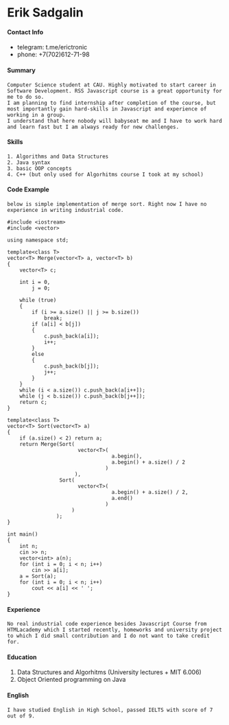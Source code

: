 # Erik Sadgalin

#### Contact Info
- telegram: t.me/erictronic
- phone: +7(702)612-71-98

#### Summary
    Computer Science student at CAU. Highly motivated to start career in Software Development. RSS Javascript course is a great opportunity for me to do so.   
	I am planning to find internship after completion of the course, but most importantly gain hard-skills in Javascript and experience of working in a group.   
	I understand that here nobody will babyseat me and I have to work hard and learn fast but I am always ready for new challenges.

#### Skills
    1. Algorithms and Data Structures
    2. Java syntax
    3. basic OOP concepts
    4. C++ (but only used for Algorhitms course I took at my school)

#### Code Example
    below is simple implementation of merge sort. Right now I have no experience in writing industrial code.

```
#include <iostream>
#include <vector>

using namespace std;

template<class T>
vector<T> Merge(vector<T> a, vector<T> b)
{
	vector<T> c;
	
	int i = 0, 
		j = 0;
	
	while (true)
	{
		if (i >= a.size() || j >= b.size()) 
			break;
		if (a[i] < b[j])
		{
			c.push_back(a[i]);
			i++;
		} 
		else 
		{
			c.push_back(b[j]);
			j++;
		}
	}
	while (i < a.size()) c.push_back(a[i++]);
	while (j < b.size()) c.push_back(b[j++]);
	return c;
} 

template<class T>
vector<T> Sort(vector<T> a)
{
	if (a.size() < 2) return a;
	return Merge(Sort(
					   vector<T>(
					              a.begin(), 
					              a.begin() + a.size() / 2
					            )
					  ), 
				 Sort(
				 	   vector<T>(
				 	              a.begin() + a.size() / 2, 
				 	              a.end()
				 	            )
				 	 )
				);
}

int main()
{
	int n;
	cin >> n;
	vector<int> a(n);
	for (int i = 0; i < n; i++)
		cin >> a[i];
	a = Sort(a);
	for (int i = 0; i < n; i++)
		cout << a[i] << ' ';
}
```

#### Experience
    No real industrial code experience besides Javascript Course from HTMLacademy which I started recently, homeworks and university project  
	to which I did small contribution and I do not want to take credit for.

#### Education

1. Data Structures and Algorhitms (University lectures + MIT 6.006)
2. Object Oriented programming on Java

#### English 

    I have studied English in High School, passed IELTS with score of 7 out of 9.  